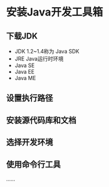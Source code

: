 # 安装Java开发工具箱

## 下载JDK
- JDK 1.2~1.4称为 Java SDK
- JRE Java运行时环境
- Java SE
- Java EE
- Java ME

## 设置执行路径

## 安装源代码库和文档

## 选择开发环境

## 使用命令行工具

……
